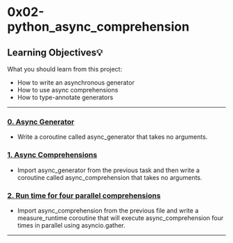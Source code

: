 # 0x02-python_async_comprehension

## Learning Objectives:bulb:
What you should learn from this project:

* How to write an asynchronous generator
* How to use async comprehensions
* How to type-annotate generators

---

### [0. Async Generator](./0-async_generator.py)
* Write a coroutine called async_generator that takes no arguments.


### [1. Async Comprehensions](./1-async_comprehension.py)
* Import async_generator from the previous task and then write a coroutine called async_comprehension that takes no arguments.


### [2. Run time for four parallel comprehensions](./2-measure_runtime.py)
* Import async_comprehension from the previous file and write a measure_runtime coroutine that will execute async_comprehension four times in parallel using asyncio.gather.



---


